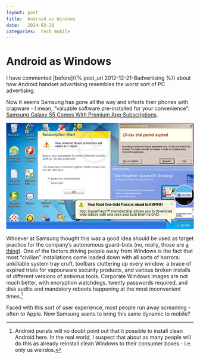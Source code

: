 ```yaml
---
layout: post
title:  Android as Windows 
date:   2014-03-20 
categories:  tech mobile 
---
```


# Android as Windows


I have commented [before]({% post_url 2012-12-21-Badvertising %}) about how Android handset advertising resembles the worst sort of PC advertising.

Now it seems Samsung has gone all the way and infests their phones with crapware - I mean, “valuable software pre-installed for your convenience”: [Samsung Galaxy S5 Comes With Premium App Subscriptions](http://www.engadget.com/2014/03/03/galaxy-s5-free-premium-apps/).

![](/images/unknown_filename.27.jpeg)

Whoever at Samsung thought this was a good idea should be used as target practice for the company’s autonomous guard-bots (no, really, those are [a thing](http://en.wikipedia.org/wiki/Samsung_SGR-A1)). One of the factors driving people away from Windows is the fact that most “civilian” installations come loaded down with all sorts of horrors: unkillable system tray cruft, toolbars cluttering up every window, a brace of expired trials for vapourware security products, and various broken installs of different versions of antivirus tools. Corporate Windows images are not much better, with encryption watchdogs, twenty passwords required, and disk audits and mandatory reboots happening at the most inconvenient times.[^1]

Faced with this sort of user experience, most people run away screaming - often to Apple. Now Samsung wants to bring this same dynamic to mobile?

[^1]: Android purists will no doubt point out that it possible to install clean Android here. In the real world, I suspect that about as many people will do this as already reinstall clean Windows to their consumer boxes - i.e. only us weirdos.

      